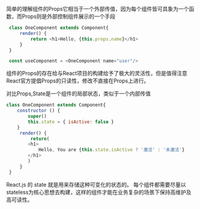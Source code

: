 简单的理解组件的Props它相当于一个外部传值，因为每个组件皆可具象为一个函数，而Props则是外部控制组件展示的一个手段

```javascript
 class OneComponent extends Component{
     render() {
         return <h1>Hello, {this.props.name}</h1>
     }
 }

 const useComponent = <OneComponent name="user"/>
```
组件的Props的存在给与React项目的构建给予了极大的灵活性，但是值得注意React官方提倡Props的只读性，修改不直接在Props上进行。


对比Props,State是一个组件的局部状态，类似于一个内部传值
```javascript
class OneComponent extends Component{
    constructor () {
        super()
        this.state = { isActive: false }
    }
     render() {
         return(
        <h1>
            Hello, You are {this.state.isActive ? '激活' : '未激活'}
        </h1>
        ) 
     }
 }
```
React.js 的 state 就是用来存储这种可变化的状态的。
每个组件都需要尽量以stateless为核心思想去构建，这样的组件才能在业务复杂的场景下保持高维护及高可读性。